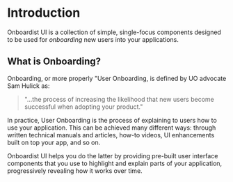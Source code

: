 # Introduction 

Onboardist UI is a collection of simple, single-focus components designed to be used for _onboarding_ new users into your applications.

## What is Onboarding?

Onboarding, or more properly "User Onboarding, is defined by UO advocate Sam Hulick as:

> "...the process of increasing the likelihood that new users become successful when adopting your product."

In practice, User Onboarding is the process of explaining to users how to use your application. This can be achieved many different ways: through written technical manuals and articles, how-to videos, UI enhancements built on top your app, and so on.

Onboardist UI helps you do the latter by providing pre-built user interface components that you use to highlight and explain parts of your application, progressively revealing how it works over time.
